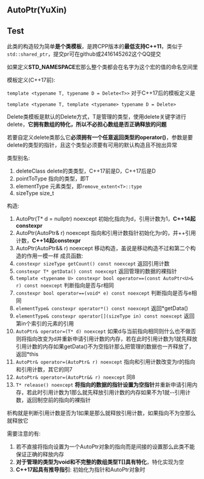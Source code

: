 ## AutoPtr(YuXin)
## Test

此类的构造较为简单**是个类模板**，是跨CPP版本的**最低支持C++11**，类似于`std::shared_ptr`，提交pr可在github或2416145262这个QQ提交

如果定义**STD_NAMESPACE**宏那么整个类都会在名字为这个宏的值的命名空间里

模板定义(C++17前):

`template <typename T, typename D = Delete<T>>`
对于C++17后的模板定义是

`template <typename T, template <typename> typename D = Delete>`

Delete类模板是默认的Delete方式，T是管理的类型，使用delete关键字进行delete，**它拥有数组的特化，所以不必担心数组是否正确释放的问题**

若要自定义delete类那么它**必须拥有一个任意返回类型的operator()**，参数是要delete的类型的指针，且这个类型必须要有可用的默认构造且不抛出异常

类型别名:
1. deleteClass delete的类类型，C++17前是D，C++17后是D<T>
2. pointToType 指向的类型，即T
3. elementType 元素类型，即`remove_extent<T>::type`
4. sizeType    size_t

构造:
1. AutoPtr(T\* d = nullptr) noexcept 初始化指向为d，引用计数为1，**C++14起constexpr**
2. AutoPtr(AutoPtr& r) noexcept 指向和引用计数指针初始化为r的，并++引用计数，**C++14起constexpr**
3. AutoPtr(AutoPtr&& r) noexcept 移动构造，虽说是移动构造不过和第二个构造的作用一模一样
成员函数:
1. `constexpr sizeType getCount() const noexcept` 返回引用计数
2. `constexpr T* getData() const noexcept` 返回管理的数据的裸指针
3. `template <typename U> constexpr bool operator==(const AutoPtr<U>& r) const noexcept` 判断指向是否与r相同
4. `constexpr bool operator==(void* e) const noexcept` 判断指向是否与e相同
5. `elementType& constexpr operator*() const noexcept` 返回\*getData()
6. `elementType& constexpr operator[](sizeType in) const noexcept` 返回第in个索引的元素的引用
7. `AutoPtr& operator=(T* d) noexcept` 如果d与当前指向相同则什么也不做否则将指向改变为d并重新申请引用计数的内存，若在此时引用计数为1就先释放引用计数的内存如果getData()不为空指针那么把管理的数据也一齐释放了，返回*this
8. `AutoPtr& operator=(AutoPtr& r) noexcept` 指向和引用计数改变为r的指向和引用计数，其它的同7
9. `AutoPtr& operator=(AutoPtr&& r) noexcept` 同8
10. `T* release() noexcept` **将指向的数据的指针设置为空指针**并重新申请引用内存，若此时引用计数为1那么就先释放引用计数的内存如果不为1就--引用计数，返回制空前的指向的裸指针

析构就是判断引用计数是否为1如果是那么就释放引用计数，如果指向不为空那么就释放它

需要注意的有:
1. 若不直接将指向设置为一个AutoPtr对象的指向而是间接的设置那么此类不能保证正确的释放内存
2. **对于管理的类型为void和不完整的数组类型T[]具有特化**，特化实现为空
3. **C++17起具有推导指引**: 初始化为指针和AutoPtr对象时
